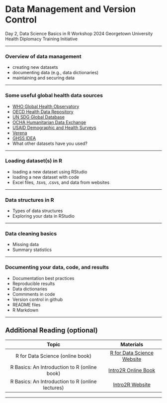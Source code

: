 Data Management and Version Control
================
Day 2, Data Science Basics in R Workshop
2024 Georgetown University Health Diplomacy Training Initiative

------------------------------------------------------------------------

### Overview of data management


-   creating new datasets
-   documenting data (e.g., data dictionaries)
-   maintaining and securing data

------------------------------------------------------------------------

### Some useful global health data sources

-   [WHO Global Health Observatory](https://www.who.int/data/gho)
-   [OECD Health Data Repository](https://data.oecd.org/health.htm)
-   [UN SDG Global Database](https://unstats.un.org/sdgs/dataportal)
-   [OCHA Humanitarian Data Exchange](https://data.humdata.org/)
-   [USAID Demographic and Health Surveys](https://dhsprogram.com/)
-   [Verena](https://www.viralemergence.org/data)
-   [GHSS IDEA](https://ghssidea.org/)
-    What other datasets have you used?

------------------------------------------------------------------------

### Loading dataset(s) in R

-   loading a new dataset using RStudio
-   loading a new dataset with code
-   Excel files, .tsvs, .csvs, and data from websites

------------------------------------------------------------------------

### Data structures in R

-   Types of data structures
-   Exploring your data in RStudio

------------------------------------------------------------------------

### Data cleaning basics

-   Missing data
-   Summary statistics

------------------------------------------------------------------------

### Documenting your data, code, and results

-   Documentation best practices
-   Reproducible results
-   Data dictionaries
-   Commments in code
-   Version control in github
-   README files
-   R Markdown


------------------------------------------------------------------------

## Additional Reading (optional)


|  Topic                                    |     Materials 
|:--------------------------------------------:     |:-------------------------------------------------------------------------------------:|
| R for Data Science (online book)                  | [R for Data Science Website](https://r4ds.had.co.nz/)                                 | 
| R Basics: An Introduction to R (online book)      | [Intro2R Online Book](https://intro2r.com/)                                           |   
| R Basics: An Introduction to R (online lectures)  | [Intro2R Website](https://alexd106.github.io/intro2R/lectures.html)                   | 
 
 ------------------------------------------------------------------------



